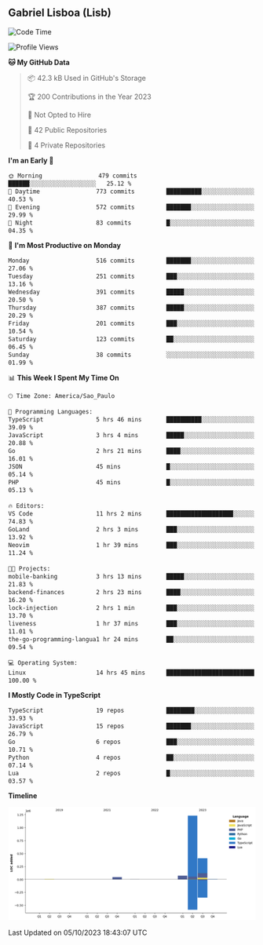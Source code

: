 ## Gabriel Lisboa (Lisb)

<!--START_SECTION:waka-->
![Code Time](http://img.shields.io/badge/Code%20Time-219%20hrs%2055%20mins-blue)

![Profile Views](http://img.shields.io/badge/Profile%20Views-0-blue)

**🐱 My GitHub Data** 

> 📦 42.3 kB Used in GitHub's Storage 
 > 
> 🏆 200 Contributions in the Year 2023
 > 
> 🚫 Not Opted to Hire
 > 
> 📜 42 Public Repositories 
 > 
> 🔑 4 Private Repositories 
 > 
**I'm an Early 🐤** 

```text
🌞 Morning                479 commits         ██████░░░░░░░░░░░░░░░░░░░   25.12 % 
🌆 Daytime                773 commits         ██████████░░░░░░░░░░░░░░░   40.53 % 
🌃 Evening                572 commits         ███████░░░░░░░░░░░░░░░░░░   29.99 % 
🌙 Night                  83 commits          █░░░░░░░░░░░░░░░░░░░░░░░░   04.35 % 
```
📅 **I'm Most Productive on Monday** 

```text
Monday                   516 commits         ███████░░░░░░░░░░░░░░░░░░   27.06 % 
Tuesday                  251 commits         ███░░░░░░░░░░░░░░░░░░░░░░   13.16 % 
Wednesday                391 commits         █████░░░░░░░░░░░░░░░░░░░░   20.50 % 
Thursday                 387 commits         █████░░░░░░░░░░░░░░░░░░░░   20.29 % 
Friday                   201 commits         ███░░░░░░░░░░░░░░░░░░░░░░   10.54 % 
Saturday                 123 commits         ██░░░░░░░░░░░░░░░░░░░░░░░   06.45 % 
Sunday                   38 commits          ░░░░░░░░░░░░░░░░░░░░░░░░░   01.99 % 
```


📊 **This Week I Spent My Time On** 

```text
🕑︎ Time Zone: America/Sao_Paulo

💬 Programming Languages: 
TypeScript               5 hrs 46 mins       ██████████░░░░░░░░░░░░░░░   39.09 % 
JavaScript               3 hrs 4 mins        █████░░░░░░░░░░░░░░░░░░░░   20.88 % 
Go                       2 hrs 21 mins       ████░░░░░░░░░░░░░░░░░░░░░   16.01 % 
JSON                     45 mins             █░░░░░░░░░░░░░░░░░░░░░░░░   05.14 % 
PHP                      45 mins             █░░░░░░░░░░░░░░░░░░░░░░░░   05.13 % 

🔥 Editors: 
VS Code                  11 hrs 2 mins       ███████████████████░░░░░░   74.83 % 
GoLand                   2 hrs 3 mins        ███░░░░░░░░░░░░░░░░░░░░░░   13.92 % 
Neovim                   1 hr 39 mins        ███░░░░░░░░░░░░░░░░░░░░░░   11.24 % 

🐱‍💻 Projects: 
mobile-banking           3 hrs 13 mins       █████░░░░░░░░░░░░░░░░░░░░   21.83 % 
backend-finances         2 hrs 23 mins       ████░░░░░░░░░░░░░░░░░░░░░   16.20 % 
lock-injection           2 hrs 1 min         ███░░░░░░░░░░░░░░░░░░░░░░   13.70 % 
liveness                 1 hr 37 mins        ███░░░░░░░░░░░░░░░░░░░░░░   11.01 % 
the-go-programming-langua1 hr 24 mins        ██░░░░░░░░░░░░░░░░░░░░░░░   09.54 % 

💻 Operating System: 
Linux                    14 hrs 45 mins      █████████████████████████   100.00 % 
```

**I Mostly Code in TypeScript** 

```text
TypeScript               19 repos            ████████░░░░░░░░░░░░░░░░░   33.93 % 
JavaScript               15 repos            ███████░░░░░░░░░░░░░░░░░░   26.79 % 
Go                       6 repos             ███░░░░░░░░░░░░░░░░░░░░░░   10.71 % 
Python                   4 repos             ██░░░░░░░░░░░░░░░░░░░░░░░   07.14 % 
Lua                      2 repos             █░░░░░░░░░░░░░░░░░░░░░░░░   03.57 % 
```



**Timeline**

![Lines of Code chart](https://raw.githubusercontent.com/tenlisboa/tenlisboa/main/assets/bar_graph.png)


 Last Updated on 05/10/2023 18:43:07 UTC
<!--END_SECTION:waka-->

